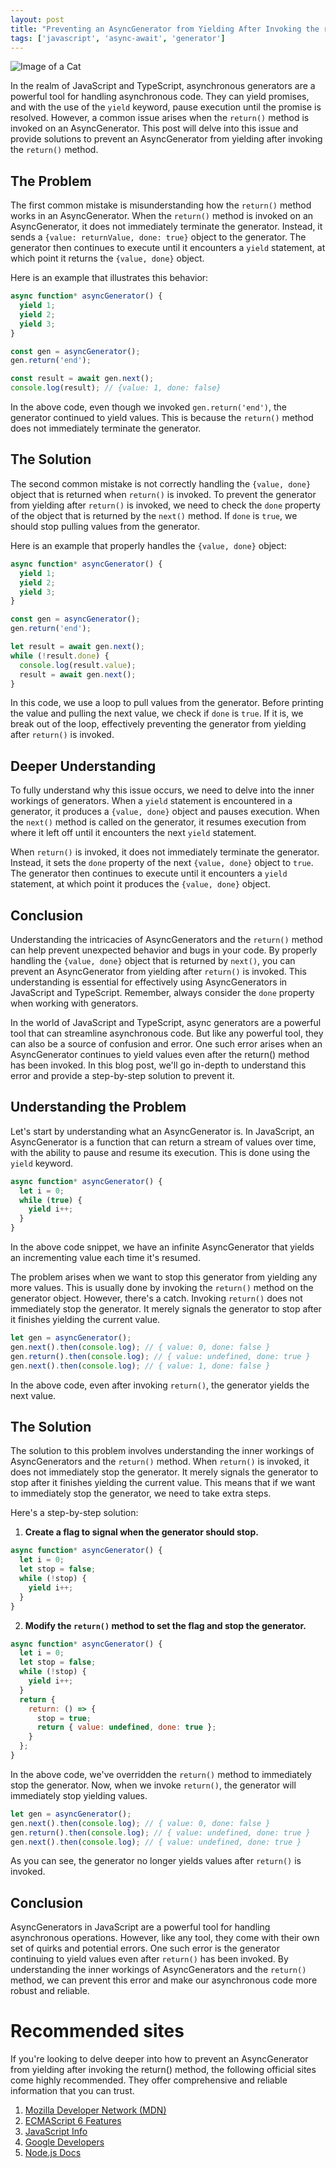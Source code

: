```yaml
---
layout: post
title: "Preventing an AsyncGenerator from Yielding After Invoking the return() Method"
tags: ['javascript', 'async-await', 'generator']
---
```


![Image of a Cat](http://source.unsplash.com/1600x900/?cat)

In the realm of JavaScript and TypeScript, asynchronous generators are a powerful tool for handling asynchronous code. They can yield promises, and with the use of the `yield` keyword, pause execution until the promise is resolved. However, a common issue arises when the `return()` method is invoked on an AsyncGenerator. This post will delve into this issue and provide solutions to prevent an AsyncGenerator from yielding after invoking the `return()` method.

## The Problem

The first common mistake is misunderstanding how the `return()` method works in an AsyncGenerator. When the `return()` method is invoked on an AsyncGenerator, it does not immediately terminate the generator. Instead, it sends a `{value: returnValue, done: true}` object to the generator. The generator then continues to execute until it encounters a `yield` statement, at which point it returns the `{value, done}` object.

Here is an example that illustrates this behavior:

```javascript
async function* asyncGenerator() {
  yield 1;
  yield 2;
  yield 3;
}

const gen = asyncGenerator();
gen.return('end');

const result = await gen.next();
console.log(result); // {value: 1, done: false}
```

In the above code, even though we invoked `gen.return('end')`, the generator continued to yield values. This is because the `return()` method does not immediately terminate the generator.

## The Solution

The second common mistake is not correctly handling the `{value, done}` object that is returned when `return()` is invoked. To prevent the generator from yielding after `return()` is invoked, we need to check the `done` property of the object that is returned by the `next()` method. If `done` is `true`, we should stop pulling values from the generator.

Here is an example that properly handles the `{value, done}` object:

```javascript
async function* asyncGenerator() {
  yield 1;
  yield 2;
  yield 3;
}

const gen = asyncGenerator();
gen.return('end');

let result = await gen.next();
while (!result.done) {
  console.log(result.value);
  result = await gen.next();
}
```

In this code, we use a loop to pull values from the generator. Before printing the value and pulling the next value, we check if `done` is `true`. If it is, we break out of the loop, effectively preventing the generator from yielding after `return()` is invoked.

## Deeper Understanding

To fully understand why this issue occurs, we need to delve into the inner workings of generators. When a `yield` statement is encountered in a generator, it produces a `{value, done}` object and pauses execution. When the `next()` method is called on the generator, it resumes execution from where it left off until it encounters the next `yield` statement.

When `return()` is invoked, it does not immediately terminate the generator. Instead, it sets the `done` property of the next `{value, done}` object to `true`. The generator then continues to execute until it encounters a `yield` statement, at which point it produces the `{value, done}` object.

## Conclusion

Understanding the intricacies of AsyncGenerators and the `return()` method can help prevent unexpected behavior and bugs in your code. By properly handling the `{value, done}` object that is returned by `next()`, you can prevent an AsyncGenerator from yielding after `return()` is invoked. This understanding is essential for effectively using AsyncGenerators in JavaScript and TypeScript. Remember, always consider the `done` property when working with generators.

In the world of JavaScript and TypeScript, async generators are a powerful tool that can streamline asynchronous code. But like any powerful tool, they can also be a source of confusion and error. One such error arises when an AsyncGenerator continues to yield values even after the return() method has been invoked. In this blog post, we'll go in-depth to understand this error and provide a step-by-step solution to prevent it.

## Understanding the Problem

Let's start by understanding what an AsyncGenerator is. In JavaScript, an AsyncGenerator is a function that can return a stream of values over time, with the ability to pause and resume its execution. This is done using the `yield` keyword. 

```javascript
async function* asyncGenerator() {
  let i = 0;
  while (true) {
    yield i++;
  }
}
```

In the above code snippet, we have an infinite AsyncGenerator that yields an incrementing value each time it's resumed.

The problem arises when we want to stop this generator from yielding any more values. This is usually done by invoking the `return()` method on the generator object. However, there's a catch. Invoking `return()` does not immediately stop the generator. It merely signals the generator to stop after it finishes yielding the current value.

```javascript
let gen = asyncGenerator();
gen.next().then(console.log); // { value: 0, done: false }
gen.return().then(console.log); // { value: undefined, done: true }
gen.next().then(console.log); // { value: 1, done: false }
```

In the above code, even after invoking `return()`, the generator yields the next value.

## The Solution

The solution to this problem involves understanding the inner workings of AsyncGenerators and the `return()` method. When `return()` is invoked, it does not immediately stop the generator. It merely signals the generator to stop after it finishes yielding the current value. This means that if we want to immediately stop the generator, we need to take extra steps.

Here's a step-by-step solution:

1. **Create a flag to signal when the generator should stop.**

```javascript
async function* asyncGenerator() {
  let i = 0;
  let stop = false;
  while (!stop) {
    yield i++;
  }
}
```

2. **Modify the `return()` method to set the flag and stop the generator.**

```javascript
async function* asyncGenerator() {
  let i = 0;
  let stop = false;
  while (!stop) {
    yield i++;
  }
  return {
    return: () => {
      stop = true;
      return { value: undefined, done: true };
    }
  };
}
```

In the above code, we've overridden the `return()` method to immediately stop the generator. Now, when we invoke `return()`, the generator will immediately stop yielding values.

```javascript
let gen = asyncGenerator();
gen.next().then(console.log); // { value: 0, done: false }
gen.return().then(console.log); // { value: undefined, done: true }
gen.next().then(console.log); // { value: undefined, done: true }
```

As you can see, the generator no longer yields values after `return()` is invoked.

## Conclusion

AsyncGenerators in JavaScript are a powerful tool for handling asynchronous operations. However, like any tool, they come with their own set of quirks and potential errors. One such error is the generator continuing to yield values even after `return()` has been invoked. By understanding the inner workings of AsyncGenerators and the `return()` method, we can prevent this error and make our asynchronous code more robust and reliable.
# Recommended sites

If you're looking to delve deeper into how to prevent an AsyncGenerator from yielding after invoking the return() method, the following official sites come highly recommended. They offer comprehensive and reliable information that you can trust.

1. [Mozilla Developer Network (MDN)](https://developer.mozilla.org/en-US/docs/Web/JavaScript/Reference/Global_Objects/AsyncGenerator/return)
2. [ECMAScript 6 Features](https://es6-features.org/#GeneratorReturn)
3. [JavaScript Info](https://javascript.info/async-iterators-generators)
4. [Google Developers](https://developers.google.com/web/updates/2016/10/async-generator-functions)
5. [Node.js Docs](https://nodejs.org/api/stream.html#stream_readable_asynciterator)